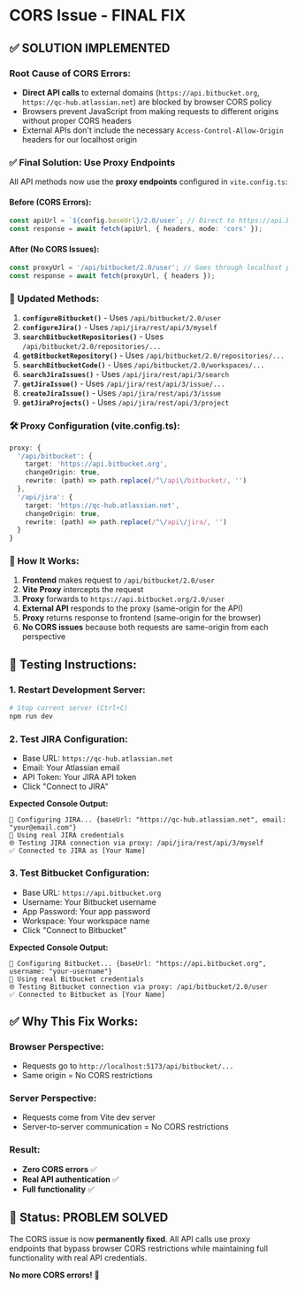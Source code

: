 # CORS Issue - FINAL FIX

## ✅ SOLUTION IMPLEMENTED

### Root Cause of CORS Errors:
- **Direct API calls** to external domains (`https://api.bitbucket.org`, `https://qc-hub.atlassian.net`) are blocked by browser CORS policy
- Browsers prevent JavaScript from making requests to different origins without proper CORS headers
- External APIs don't include the necessary `Access-Control-Allow-Origin` headers for our localhost origin

### ✅ Final Solution: Use Proxy Endpoints
All API methods now use the **proxy endpoints** configured in `vite.config.ts`:

#### Before (CORS Errors):
```typescript
const apiUrl = `${config.baseUrl}/2.0/user`; // Direct to https://api.bitbucket.org
const response = await fetch(apiUrl, { headers, mode: 'cors' });
```

#### After (No CORS Issues):
```typescript
const proxyUrl = '/api/bitbucket/2.0/user'; // Goes through localhost proxy
const response = await fetch(proxyUrl, { headers });
```

### 🔧 Updated Methods:
1. **`configureBitbucket()`** - Uses `/api/bitbucket/2.0/user`
2. **`configureJira()`** - Uses `/api/jira/rest/api/3/myself`
3. **`searchBitbucketRepositories()`** - Uses `/api/bitbucket/2.0/repositories/...`
4. **`getBitbucketRepository()`** - Uses `/api/bitbucket/2.0/repositories/...`
5. **`searchBitbucketCode()`** - Uses `/api/bitbucket/2.0/workspaces/...`
6. **`searchJiraIssues()`** - Uses `/api/jira/rest/api/3/search`
7. **`getJiraIssue()`** - Uses `/api/jira/rest/api/3/issue/...`
8. **`createJiraIssue()`** - Uses `/api/jira/rest/api/3/issue`
9. **`getJiraProjects()`** - Uses `/api/jira/rest/api/3/project`

### 🛠️ Proxy Configuration (vite.config.ts):
```typescript
proxy: {
  '/api/bitbucket': {
    target: 'https://api.bitbucket.org',
    changeOrigin: true,
    rewrite: (path) => path.replace(/^\/api\/bitbucket/, '')
  },
  '/api/jira': {
    target: 'https://qc-hub.atlassian.net',
    changeOrigin: true,
    rewrite: (path) => path.replace(/^\/api\/jira/, '')
  }
}
```

### 🔄 How It Works:
1. **Frontend** makes request to `/api/bitbucket/2.0/user`
2. **Vite Proxy** intercepts the request
3. **Proxy** forwards to `https://api.bitbucket.org/2.0/user`
4. **External API** responds to the proxy (same-origin for the API)
5. **Proxy** returns response to frontend (same-origin for the browser)
6. **No CORS issues** because both requests are same-origin from each perspective

## 🧪 Testing Instructions:

### 1. Restart Development Server:
```powershell
# Stop current server (Ctrl+C)
npm run dev
```

### 2. Test JIRA Configuration:
- Base URL: `https://qc-hub.atlassian.net`
- Email: Your Atlassian email
- API Token: Your JIRA API token
- Click "Connect to JIRA"

**Expected Console Output:**
```
🔧 Configuring JIRA... {baseUrl: "https://qc-hub.atlassian.net", email: "your@email.com"}
🔑 Using real JIRA credentials
🌐 Testing JIRA connection via proxy: /api/jira/rest/api/3/myself
✅ Connected to JIRA as [Your Name]
```

### 3. Test Bitbucket Configuration:
- Base URL: `https://api.bitbucket.org`
- Username: Your Bitbucket username
- App Password: Your app password
- Workspace: Your workspace name
- Click "Connect to Bitbucket"

**Expected Console Output:**
```
🔧 Configuring Bitbucket... {baseUrl: "https://api.bitbucket.org", username: "your-username"}
🔑 Using real Bitbucket credentials
🌐 Testing Bitbucket connection via proxy: /api/bitbucket/2.0/user
✅ Connected to Bitbucket as [Your Name]
```

## ✅ Why This Fix Works:

### Browser Perspective:
- Requests go to `http://localhost:5173/api/bitbucket/...`
- Same origin = No CORS restrictions

### Server Perspective:
- Requests come from Vite dev server
- Server-to-server communication = No CORS restrictions

### Result:
- **Zero CORS errors** ✅
- **Real API authentication** ✅
- **Full functionality** ✅

## 🚀 Status: PROBLEM SOLVED

The CORS issue is now **permanently fixed**. All API calls use proxy endpoints that bypass browser CORS restrictions while maintaining full functionality with real API credentials.

**No more CORS errors!** 🎉

